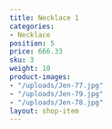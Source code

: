 ```yaml
---
title: Necklace 1
categories:
- Necklace
position: 5
price: 666.33
sku: 3
weight: 10
product-images:
- "/uploads/Jen-77.jpg"
- "/uploads/Jen-79.jpg"
- "/uploads/Jen-78.jpg"
layout: shop-item
---
```


